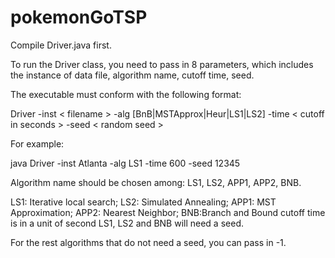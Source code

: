 # pokemonGoTSP
Compile Driver.java first.

To run the Driver class, you need to pass in 8 parameters, which includes the instance of data file, algorithm name, cutoff time, seed. 

The executable must conform with the following format:

 Driver  -inst < filename >  -alg [BnB|MSTApprox|Heur|LS1|LS2] -time < cutoff in seconds >  -seed < random seed >
 
 For example:
 
 java Driver -inst Atlanta -alg LS1 -time 600 -seed 12345

Algorithm name should be chosen among: LS1, LS2, APP1, APP2, BNB.

LS1: Iterative local search; LS2: Simulated Annealing; APP1: MST Approximation; APP2: Nearest Neighbor; BNB:Branch and Bound
cutoff time is in a unit of second
LS1, LS2 and BNB will need a seed. 

For the rest algorithms that do not need a seed, you can pass in -1.
